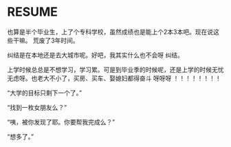 # RESUME

 也算是半个毕业生，上了个专科学校，虽然成绩也是能上个2本3本吧。现在说这些干嘛。 荒废了3年时间。

 纠结是在本地还是去大城市呢。好吧，我其实什么也不会呀 纠结。

 上学时候总总是不想学习，学习累。可是到毕业季的时候呢，还是上学的时候无忧无虑呀。也老大不小了，买房、买车、娶媳妇都得奋斗 呀呀呀 ！！！！！！！！



“大学的目标只剩下一个了。”

“找到一枚女朋友么？”

“咦，被你发现了耶。你要帮我完成么？”

“想多了。”
